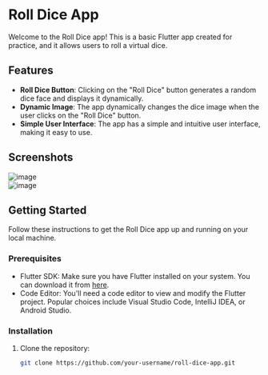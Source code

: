 # Roll Dice App

Welcome to the Roll Dice app! This is a basic Flutter app created for practice, and it allows users to roll a virtual dice.

## Features

- **Roll Dice Button**: Clicking on the "Roll Dice" button generates a random dice face and displays it dynamically.
- **Dynamic Image**: The app dynamically changes the dice image when the user clicks on the "Roll Dice" button.
- **Simple User Interface**: The app has a simple and intuitive user interface, making it easy to use.

## Screenshots

![image](https://github.com/huzaifasaeed123/Flutter-Basic-Project/assets/143410512/a8397560-2f04-40b8-8e01-99f4a63c911b)       
![image](https://github.com/huzaifasaeed123/Flutter-Basic-Project/assets/143410512/e4a1cf7a-b872-4698-920c-e5b9a9ba3827)


## Getting Started

Follow these instructions to get the Roll Dice app up and running on your local machine.

### Prerequisites

- Flutter SDK: Make sure you have Flutter installed on your system. You can download it from [here](https://flutter.dev/docs/get-started/install).
- Code Editor: You'll need a code editor to view and modify the Flutter project. Popular choices include Visual Studio Code, IntelliJ IDEA, or Android Studio.

### Installation

1. Clone the repository:
   ```bash
   git clone https://github.com/your-username/roll-dice-app.git
